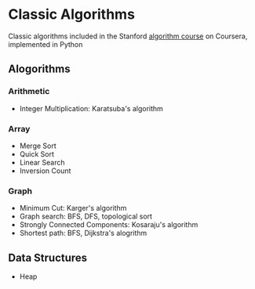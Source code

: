 # Classic Algorithms
Classic algorithms included in the Stanford [algorithm course](https://www.coursera.org/specializations/algorithms?) on Coursera, implemented in Python

## Alogorithms
### Arithmetic
* Integer Multiplication: Karatsuba's algorithm
### Array
* Merge Sort
* Quick Sort
* Linear Search
* Inversion Count
### Graph
* Minimum Cut: Karger's algorithm
* Graph search: BFS, DFS, topological sort
* Strongly Connected Components: Kosaraju's algorithm
* Shortest path: BFS, Dijkstra's alogrithm

## Data Structures
* Heap
